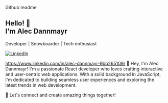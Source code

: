 Github readme

## Hello! 👋<br /> I'm Alec Dannmayr

Developer | Snowboarder | Tech enthusiast 

[![LinkedIn](https://img.shields.io/badge/-LinkedIn-blue?style=flat&logo=Linkedin&logoColor=white)]([https://www.linkedin.com/in/alec-dannmayr-9bb265109/)

https://www.linkedin.com/in/alec-dannmayr-9bb265109/
👋 Hey, I'm Alec Dannmayr! I'm a passionate React developer who loves crafting interactive and user-centric web applications. With a solid background in JavaScript, I'm dedicated to building seamless user experiences and exploring the latest trends in web development.

🚀 Let's connect and create amazing things together!
